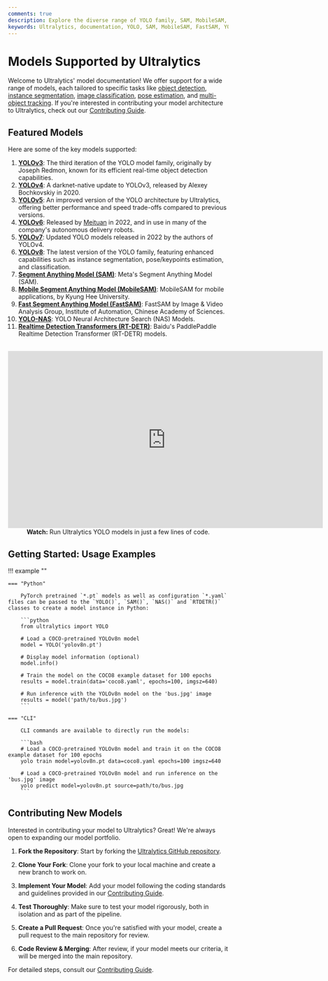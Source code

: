 ```yaml
---
comments: true
description: Explore the diverse range of YOLO family, SAM, MobileSAM, FastSAM, YOLO-NAS, and RT-DETR models supported by Ultralytics. Get started with examples for both CLI and Python usage.
keywords: Ultralytics, documentation, YOLO, SAM, MobileSAM, FastSAM, YOLO-NAS, RT-DETR, models, architectures, Python, CLI
---
```


# Models Supported by Ultralytics

Welcome to Ultralytics' model documentation! We offer support for a wide range of models, each tailored to specific tasks like [object detection](../tasks/detect.md), [instance segmentation](../tasks/segment.md), [image classification](../tasks/classify.md), [pose estimation](../tasks/pose.md), and [multi-object tracking](../modes/track.md). If you're interested in contributing your model architecture to Ultralytics, check out our [Contributing Guide](../help/contributing.md).

## Featured Models

Here are some of the key models supported:

1. **[YOLOv3](./yolov3.md)**: The third iteration of the YOLO model family, originally by Joseph Redmon, known for its efficient real-time object detection capabilities.
2. **[YOLOv4](./yolov4.md)**: A darknet-native update to YOLOv3, released by Alexey Bochkovskiy in 2020.
3. **[YOLOv5](./yolov5.md)**: An improved version of the YOLO architecture by Ultralytics, offering better performance and speed trade-offs compared to previous versions.
4. **[YOLOv6](./yolov6.md)**: Released by [Meituan](https://about.meituan.com/) in 2022, and in use in many of the company's autonomous delivery robots.
5. **[YOLOv7](./yolov7.md)**: Updated YOLO models released in 2022 by the authors of YOLOv4.
6. **[YOLOv8](./yolov8.md)**: The latest version of the YOLO family, featuring enhanced capabilities such as instance segmentation, pose/keypoints estimation, and classification.
7. **[Segment Anything Model (SAM)](./sam.md)**: Meta's Segment Anything Model (SAM).
8. **[Mobile Segment Anything Model (MobileSAM)](./mobile-sam.md)**: MobileSAM for mobile applications, by Kyung Hee University.
9. **[Fast Segment Anything Model (FastSAM)](./fast-sam.md)**: FastSAM by Image & Video Analysis Group, Institute of Automation, Chinese Academy of Sciences.
10. **[YOLO-NAS](./yolo-nas.md)**: YOLO Neural Architecture Search (NAS) Models.
11. **[Realtime Detection Transformers (RT-DETR)](./rtdetr.md)**: Baidu's PaddlePaddle Realtime Detection Transformer (RT-DETR) models.

<p align="center">
  <br>
  <iframe width="720" height="405" src="https://www.youtube.com/embed/MWq1UxqTClU?si=nHAW-lYDzrz68jR0"
    title="YouTube video player" frameborder="0"
    allow="accelerometer; autoplay; clipboard-write; encrypted-media; gyroscope; picture-in-picture; web-share"
    allowfullscreen>
  </iframe>
  <br>
  <strong>Watch:</strong> Run Ultralytics YOLO models in just a few lines of code.
</p>

## Getting Started: Usage Examples

!!! example ""

    === "Python"

        PyTorch pretrained `*.pt` models as well as configuration `*.yaml` files can be passed to the `YOLO()`, `SAM()`, `NAS()` and `RTDETR()` classes to create a model instance in Python:

        ```python
        from ultralytics import YOLO

        # Load a COCO-pretrained YOLOv8n model
        model = YOLO('yolov8n.pt')

        # Display model information (optional)
        model.info()

        # Train the model on the COCO8 example dataset for 100 epochs
        results = model.train(data='coco8.yaml', epochs=100, imgsz=640)

        # Run inference with the YOLOv8n model on the 'bus.jpg' image
        results = model('path/to/bus.jpg')
        ```

    === "CLI"

        CLI commands are available to directly run the models:

        ```bash
        # Load a COCO-pretrained YOLOv8n model and train it on the COCO8 example dataset for 100 epochs
        yolo train model=yolov8n.pt data=coco8.yaml epochs=100 imgsz=640

        # Load a COCO-pretrained YOLOv8n model and run inference on the 'bus.jpg' image
        yolo predict model=yolov8n.pt source=path/to/bus.jpg
        ```

## Contributing New Models

Interested in contributing your model to Ultralytics? Great! We're always open to expanding our model portfolio.

1. **Fork the Repository**: Start by forking the [Ultralytics GitHub repository](https://github.com/ultralytics/ultralytics).

2. **Clone Your Fork**: Clone your fork to your local machine and create a new branch to work on.

3. **Implement Your Model**: Add your model following the coding standards and guidelines provided in our [Contributing Guide](../help/contributing.md).

4. **Test Thoroughly**: Make sure to test your model rigorously, both in isolation and as part of the pipeline.

5. **Create a Pull Request**: Once you're satisfied with your model, create a pull request to the main repository for review.

6. **Code Review & Merging**: After review, if your model meets our criteria, it will be merged into the main repository.

For detailed steps, consult our [Contributing Guide](../help/contributing.md).
